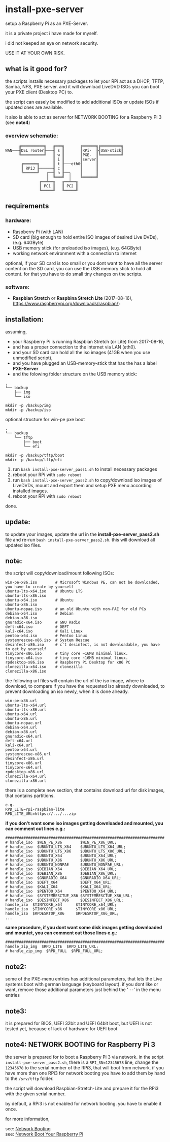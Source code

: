 # install-pxe-server
setup a Raspberry Pi as an PXE-Server.

it is a private project i have made for myself.

i did not keeped an eye on network security.

USE IT AT YOUR OWN RISK.

## what is it good for?
the scripts installs necessary packages to let your RPi act as a DHCP, TFTP, Samba, NFS, PXE server.
and it will download LiveDVD ISOs you can boot your PXE client (Desktop PC) to.

the script can easely be modified to add additional ISOs or update ISOs if updated ones are available.

it also is able to act as server for NETWORK BOOTING for a Raspberry Pi 3 (see **note4**)

### overview schematic:
```
      ╔══════════╗   ╔═══╗       ╔══════╗╔═════════╗
WAN───╢DSL router╟───╢ s ║       ║RPi-  ╠╣USB-stick║
      ╚══════════╝   ║ w ║       ║PXE-  ║╚═════════╝
                     ║ i ║       ║server║
       ╔══════╗      ║ t ╟───eth0╢      ║
       ║ RPi3 ╟──────╢ c ║       ║      ║
       ╚══════╝   ┌──╢ h ╟──┐    ║      ║
                  │  ╚═══╝  │    ╚══════╝
               ╔══╧══╗   ╔══╧══╗
               ║ PC1 ║   ║ PC2 ║
               ╚═════╝   ╚═════╝
```

## requirements
### hardware:
- Raspberry Pi (with LAN)
- SD card (big enough to hold entire ISO images of desired Live DVDs), (e.g. 64GByte)
- USB memory stick (for preloaded iso images), (e.g. 64GByte)
- working network environment with a connection to internet

optional, if your SD card is too small or you dont want to have all the server content on the SD card, you can use the USB memory stick to hold all content. for that you have to do small tiny changes on the scripts.

### software:
- **Raspbian Stretch** or **Raspbina Stretch Lite** (2017-08-16), https://www.raspberrypi.org/downloads/raspbian/)

## installation:
assuming,
- your Raspberry Pi is running Raspbian Stretch (or Lite) from 2017-08-16,
- and has a proper connection to the internet via LAN (eth0).
- and your SD card can hold all the iso images (41GB when you use unmodified script),
- and you have plugged an USB-memory-stick that has the has a label **PXE-Server**
- and the folowing folder structure on the USB memory stick:
```
.
└── backup
    ├── img
    └── iso
    
mkdir -p /backup/img
mkdir -p /backup/iso
```

optional structure for win-pe pxe boot
```
.
└── backup
    └── tftp
        ├── boot
        └── efi

mkdir -p /backup/tftp/boot
mkdir -p /backup/tftp/efi
```

1. run `bash install-pxe-server_pass1.sh` to install necessary packages
2. reboot your RPi with `sudo reboot`
3. run `bash install-pxe-server_pass2.sh` to copy/download iso images of LiveDVDs, mount and export them and setup PXE menu according installed images.
4. reboot your RPi with `sudo reboot`

done.

## update:
to update your images, update the url in the **install-pxe-server_pass2.sh** file and re-run `bash install-pxe-server_pass2.sh`.
this will download all updated iso files.

## note:
the script will copy/download/mount following ISOs:
```
win-pe-x86.iso        # Microsoft Windows PE, can not be downloaded, you have to create by yourself
ubuntu-lts-x64.iso    # Ubuntu LTS
ubuntu-lts-x86.iso
ubuntu-x64.iso        # Ubuntu
ubuntu-x86.iso
ubuntu-nopae.iso      # an old Ubuntu with non-PAE for old PCs
debian-x64.iso        # Debian
debian-x86.iso
gnuradio-x64.iso      # GNU Radio
deft-x64.iso          # DEFT
kali-x64.iso          # Kali Linux
pentoo-x64.iso        # Pentoo Linux
systemrescue-x86.iso  # System Rescue
desinfect-x86.iso     # c't desinfect, is not downloadable, you have to get by yourself
tinycore-x86.iso      # tiny core ~16MB minimal linux.
tinycore-x64.iso      # tiny core ~16MB minimal linux.
rpdesktop-x86.iso     # Raspberry Pi Desktop for x86 PC
clonezilla-x64.iso    # clonezilla
clonezilla-x86.iso
```

the following url files will contain the url of the iso image, where to download, to compare if you have the requested iso already downloaded, to prevent downloading an iso newly, when it is done already.
```
win-pe-x86.url
ubuntu-lts-x64.url
ubuntu-lts-x86.url
ubuntu-x64.url
ubuntu-x86.url
ubuntu-nopae.url
debian-x64.url
debian-x86.url
gnuradio-x64.url
deft-x64.url
kali-x64.url
pentoo-x64.url
systemrescue-x86.url
desinfect-x86.url
tinycore-x86.url
tinycore-x64.url
rpdesktop-x86.url
clonezilla-x64.url
clonezilla-x86.url
```

there is a complete new section, that contains download url for disk images, that contains partitions.
```
e.g.
RPD_LITE=rpi-raspbian-lite
RPD_LITE_URL=https://.../...zip
```

**if you don't want some iso images getting downloaded and mounted, you can comment out lines
e.g.:**
```
######################################################################
# handle_iso  $WIN_PE_X86        $WIN_PE_X86_URL;
# handle_iso  $UBUNTU_LTS_X64    $UBUNTU_LTS_X64_URL;
# handle_iso  $UBUNTU_LTS_X86    $UBUNTU_LTS_X86_URL;
# handle_iso  $UBUNTU_X64        $UBUNTU_X64_URL;
# handle_iso  $UBUNTU_X86        $UBUNTU_X86_URL;
# handle_iso  $UBUNTU_NONPAE     $UBUNTU_NONPAE_URL;
# handle_iso  $DEBIAN_X64        $DEBIAN_X64_URL;
# handle_iso  $DEBIAN_X86        $DEBIAN_X86_URL;
# handle_iso  $GNURADIO_X64      $GNURADIO_X64_URL;
# handle_iso  $DEFT_X64          $DEFT_X64_URL;
# handle_iso  $KALI_X64          $KALI_X64_URL;
# handle_iso  $PENTOO_X64        $PENTOO_X64_URL;
# handle_iso  $SYSTEMRESCTUE_X86 $SYSTEMRESCTUE_X86_URL;
# handle_iso  $DESINFECT_X86     $DESINFECT_X86_URL;
handle_iso  $TINYCORE_x64      $TINYCORE_x64_URL;
handle_iso  $TINYCORE_x86      $TINYCORE_x86_URL;
handle_iso  $RPDESKTOP_X86     $RPDESKTOP_X86_URL;
...
```
**same procedure, if you dont want some disk images getting downloaded and mountet, you can comment out those lines
e.g.:**
```
######################################################################
handle_zip_img  $RPD_LITE  $RPD_LITE_URL;
# handle_zip_img  $RPD_FULL  $RPD_FULL_URL;
```

## note2:
some of the PXE-menu entries has additional parameters, that lets the Live systems boot with german language (keyboard layout).
if you dont like or want, remove those additional parameters just behind the ' --' in the menu entries

## note3:
it is prepared for BIOS, UEFI 32bit and UEFI 64bit boot, but UEFI is not tested yet, because of lack of hardware for UEFI boot

## note4: NETWORK BOOTING for Raspberry Pi 3
the server is prepared for to boot a Raspberry Pi 3 via network.
in the script ```install-pxe-server_pass2.sh```, there is a ```RPI_SN=12345678``` line, change the ```12345678``` to the serial number of the RPi3, that will boot from network. if you have more than one RPi3 for network booting you have to add them by hand to the ```/srv/tftp``` folder.

the script will download Raspbian-Stretch-Lite and prepare it for the RPi3 with the given serial number.

by default, a RPi3 is not enabled for network booting. you have to enable it once.

for more information,

see: [Network Booting](https://www.raspberrypi.org/documentation/hardware/raspberrypi/bootmodes/net.md)<br/>
see: [Network Boot Your Raspberry Pi](https://www.raspberrypi.org/documentation/hardware/raspberrypi/bootmodes/net_tutorial.md)
